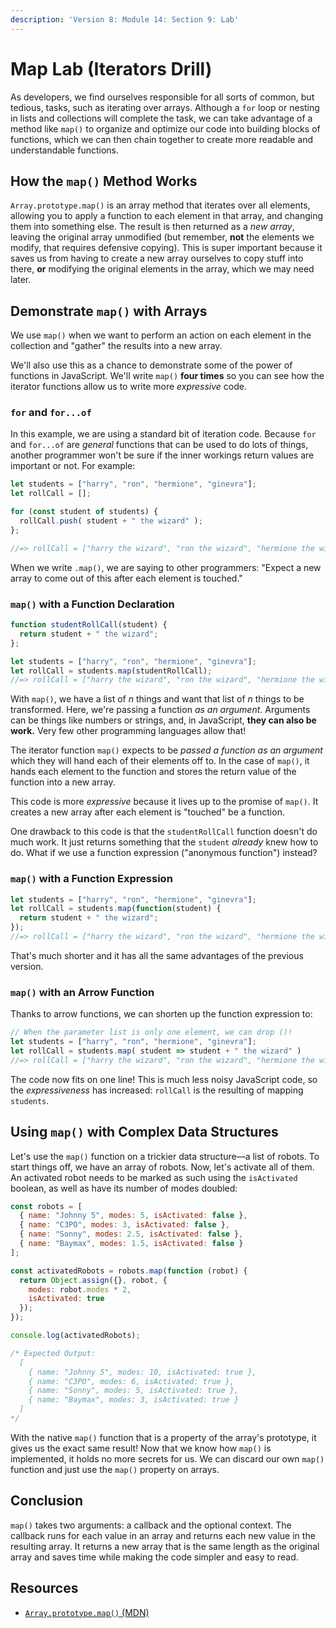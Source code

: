 ```yaml
---
description: 'Version 8: Module 14: Section 9: Lab'
---
```


# Map Lab (Iterators Drill)

As developers, we find ourselves responsible for all sorts of common, but tedious, tasks, such as iterating over arrays. Although a `for` loop or nesting in lists and collections will complete the task, we can take advantage of a method like `map()` to organize and optimize our code into building blocks of functions, which we can then chain together to create more readable and understandable functions.

## How the `map()` Method Works

`Array.prototype.map()` is an array method that iterates over all elements, allowing you to apply a function to each element in that array, and changing them into something else. The result is then returned as a _new array_, leaving the original array unmodified (but remember, **not** the elements we modify, that requires defensive copying). This is super important because it saves us from having to create a new array ourselves to copy stuff into there, **or** modifying the original elements in the array, which we may need later.

## Demonstrate `map()` with Arrays

We use `map()` when we want to perform an action on each element in the collection and "gather" the results into a new array.

We'll also use this as a chance to demonstrate some of the power of functions in JavaScript. We'll write `map()` **four times** so you can see how the iterator functions allow us to write more _expressive_ code.

### `for` and `for...of`

In this example, we are using a standard bit of iteration code. Because `for` and `for...of` are _general_ functions that can be used to do lots of things, another programmer won't be sure if the inner workings return values are important or not. For example:

```javascript
let students = ["harry", "ron", "hermione", "ginevra"];
let rollCall = [];

for (const student of students) {
  rollCall.push( student + " the wizard" );
};

//=> rollCall = ["harry the wizard", "ron the wizard", "hermione the wizard", "ginevra the wizard"];
```

When we write `.map()`, we are saying to other programmers: "Expect a new array to come out of this after each element is touched."

### `map()` with a Function Declaration

```javascript
function studentRollCall(student) {
  return student + " the wizard";
};

let students = ["harry", "ron", "hermione", "ginevra"];
let rollCall = students.map(studentRollCall);
//=> rollCall = ["harry the wizard", "ron the wizard", "hermione the wizard", "ginevra the wizard"];
```

With `map()`, we have a list of _n_ things and want that list of _n_ things to be transformed. Here, we're passing a function _as an argument_. Arguments can be things like numbers or strings, and, in JavaScript, **they can also be work.** Very few other programming languages allow that!

The iterator function `map()` expects to be _passed a function as an argument_ which they will hand each of their elements off to. In the case of `map()`, it hands each element to the function and stores the return value of the function into a new array.

This code is more _expressive_ because it lives up to the promise of `map()`. It creates a new array after each element is "touched" be a function.

One drawback to this code is that the `studentRollCall` function doesn't do much work. It just returns something that the `student` _already_ knew how to do. What if we use a function expression ("anonymous function") instead?

### `map()` with a Function Expression

```javascript
let students = ["harry", "ron", "hermione", "ginevra"];
let rollCall = students.map(function(student) {
  return student + " the wizard";
});
//=> rollCall = ["harry the wizard", "ron the wizard", "hermione the wizard", "ginevra the wizard"];
```

That's much shorter and it has all the same advantages of the previous version.

### `map()` with an Arrow Function

Thanks to arrow functions, we can shorten up the function expression to:

```javascript
// When the parameter list is only one element, we can drop ()!
let students = ["harry", "ron", "hermione", "ginevra"];
let rollCall = students.map( student => student + " the wizard" )
//=> rollCall = ["harry the wizard", "ron the wizard", "hermione the wizard", "ginevra the wizard"];
```

The code now fits on one line! This is much less noisy JavaScript code, so the _expressiveness_ has increased: `rollCall` is the resulting of mapping `students`.

## Using `map()` with Complex Data Structures

Let's use the `map()` function on a trickier data structure—a list of robots. To start things off, we have an array of robots. Now, let's activate all of them. An activated robot needs to be marked as such using the `isActivated` boolean, as well as have its number of modes doubled:

```javascript
const robots = [
  { name: "Johnny 5", modes: 5, isActivated: false },
  { name: "C3PO", modes: 3, isActivated: false },
  { name: "Sonny", modes: 2.5, isActivated: false },
  { name: "Baymax", modes: 1.5, isActivated: false }
];

const activatedRobots = robots.map(function (robot) {
  return Object.assign({}, robot, {
    modes: robot.modes * 2,
    isActivated: true
  });
});

console.log(activatedRobots);

/* Expected Output:
  [
    { name: "Johnny 5", modes: 10, isActivated: true },
    { name: "C3PO", modes: 6, isActivated: true },
    { name: "Sonny", modes: 5, isActivated: true },
    { name: "Baymax", modes: 3, isActivated: true }
  ]
*/
```

With the native `map()` function that is a property of the array's prototype, it gives us the exact same result! Now that we know how `map()` is implemented, it holds no more secrets for us. We can discard our own `map()` function and just use the `map()` property on arrays.

## Conclusion

`map()` takes two arguments: a callback and the optional context. The callback runs for each value in an array and returns each new value in the resulting array. It returns a new array that is the same length as the original array and saves time while making the code simpler and easy to read.

## Resources

* [`Array.prototype.map()` (MDN)](https://developer.mozilla.org/en-US/docs/Web/JavaScript/Reference/Global\_Objects/Array/map)
